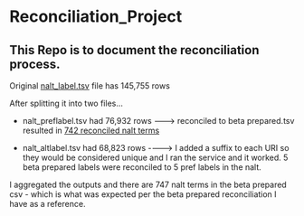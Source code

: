 # Reconciliation_Project


## This  Repo  is  to  document  the  reconciliation  process. 

Original [nalt_label.tsv](https://github.com/dorisavedikian/Reconciliation_Project/blob/main/nalt_labels_DATA/nalt_labels.tsv) file has 145,755 rows

After splitting it into two files...

- nalt_preflabel.tsv had 76,932 rows ---> reconciled to beta prepared.tsv resulted in [742 reconciled nalt terms](https://github.com/dorisavedikian/Reconciliation_Project/blob/main/Reconciled/beta%20prepared%20pref_labels_only_reconciled.xls)

- nalt_altlabel.tsv had 68,823 rows ----> I added a suffix to each URI so they would be considered unique and I ran the service and it worked. 5 beta prepared labels were reconciled to 5 pref labels in the nalt.


I aggregated the outputs and there are 747 nalt terms in the beta prepared csv - which is what was expected per the beta prepared reconciliation I have as a reference.

